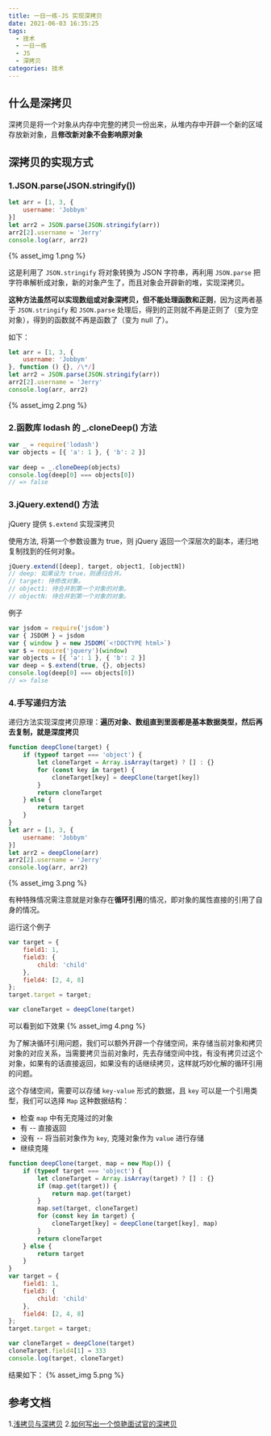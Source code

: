 ```yaml
---
title: 一日一练-JS 实现深拷贝
date: 2021-06-03 16:35:25
tags:
  - 技术
  - 一日一练
  - JS
  - 深拷贝
categories: 技术
---
```



## 什么是深拷贝
深拷贝是将一个对象从内存中完整的拷贝一份出来，从堆内存中开辟一个新的区域存放新对象，且**修改新对象不会影响原对象**

<!--more-->

## 深拷贝的实现方式
### 1.JSON.parse(JSON.stringify())
```js
let arr = [1, 3, {
    username: 'Jobbym'
}]
let arr2 = JSON.parse(JSON.stringify(arr))
arr2[2].username = 'Jerry'
console.log(arr, arr2)
```
{% asset_img 1.png %}

这是利用了 `JSON.stringify` 将对象转换为 JSON 字符串，再利用 `JSON.parse` 把字符串解析成对象，新的对象产生了，而且对象会开辟新的堆，实现深拷贝。

**这种方法虽然可以实现数组或对象深拷贝，但不能处理函数和正则**，因为这两者基于 `JSON.stringify` 和 `JSON.parse` 处理后，得到的正则就不再是正则了（变为空对象），得到的函数就不再是函数了（变为 null 了）。

如下：
```js
let arr = [1, 3, {
    username: 'Jobbym'
}, function () {}, /\*/]
let arr2 = JSON.parse(JSON.stringify(arr))
arr2[2].username = 'Jerry'
console.log(arr, arr2)
```
{% asset_img 2.png %}

### 2.函数库 lodash 的 _.cloneDeep() 方法
```js
var _ = require('lodash')
var objects = [{ 'a': 1 }, { 'b': 2 }]
 
var deep = _.cloneDeep(objects)
console.log(deep[0] === objects[0])
// => false
```

### 3.jQuery.extend() 方法
jQuery 提供 `$.extend` 实现深拷贝

使用方法, 将第一个参数设置为 true，则 jQuery 返回一个深层次的副本，递归地复制找到的任何对象。
```js
jQuery.extend([deep], target, object1, [objectN])
// deep: 如果设为 true，则递归合并。
// target: 待修改对象。
// object1: 待合并到第一个对象的对象。
// objectN: 待合并到第一个对象的对象。
```

例子
```js
var jsdom = require('jsdom')
var { JSDOM } = jsdom
var { window } = new JSDOM(`<!DOCTYPE html>`)
var $ = require('jquery')(window)
var objects = [{ 'a': 1 }, { 'b': 2 }]
var deep = $.extend(true, {}, objects)
console.log(deep[0] === objects[0])
// => false
```

### 4.手写递归方法
递归方法实现深度拷贝原理：**遍历对象、数组直到里面都是基本数据类型，然后再去复制，就是深度拷贝**
```js
function deepClone(target) {
	if (typeof target === 'object') {
		let cloneTarget = Array.isArray(target) ? [] : {}
		for (const key in target) {
			cloneTarget[key] = deepClone(target[key])
		}
		return cloneTarget
	} else {
		return target
	}
}
let arr = [1, 3, {
    username: 'Jobbym'
}]
let arr2 = deepClone(arr)
arr2[2].username = 'Jerry'
console.log(arr, arr2)
```
{% asset_img 3.png %}

有种特殊情况需注意就是对象存在**循环引用**的情况，即对象的属性直接的引用了自身的情况。

运行这个例子
```js
var target = {
    field1: 1,
    field3: {
        child: 'child'
    },
    field4: [2, 4, 8]
};
target.target = target;

var cloneTarget = deepClone(target)
```

可以看到如下效果
{% asset_img 4.png %}

为了解决循环引用问题，我们可以额外开辟一个存储空间，来存储当前对象和拷贝对象的对应关系，当需要拷贝当前对象时，先去存储空间中找，有没有拷贝过这个对象，如果有的话直接返回，如果没有的话继续拷贝，这样就巧妙化解的循环引用的问题。

这个存储空间，需要可以存储 `key-value` 形式的数据，且 `key` 可以是一个引用类型，我们可以选择 `Map` 这种数据结构：
* 检查 `map` 中有无克隆过的对象
* 有 -- 直接返回
* 没有 -- 将当前对象作为 `key`, 克隆对象作为 `value` 进行存储
* 继续克隆
```js
function deepClone(target, map = new Map()) {
	if (typeof target === 'object') {
		let cloneTarget = Array.isArray(target) ? [] : {}
		if (map.get(target)) {
			return map.get(target)
		}
		map.set(target, cloneTarget)
		for (const key in target) {
			cloneTarget[key] = deepClone(target[key], map)
		}
		return cloneTarget
	} else {
		return target
	}
}
var target = {
    field1: 1,
    field3: {
        child: 'child'
    },
    field4: [2, 4, 8]
};
target.target = target;

var cloneTarget = deepClone(target)
cloneTarget.field4[1] = 333
console.log(target, cloneTarget)
```

结果如下：
{% asset_img 5.png %}


## 参考文档
1.[浅拷贝与深拷贝](https://juejin.cn/post/6844904197595332622)
2.[如何写出一个惊艳面试官的深拷贝](https://juejin.cn/post/6844903929705136141)
